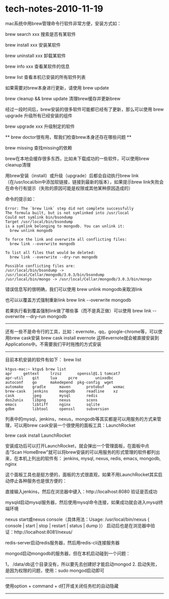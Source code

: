 # tech-notes-2010-11-19

mac系统中用brew管理命令行软件非常方便，安装方式如：

brew search xxx
搜索是否有某软件

brew install xxx
安装某软件

brew uninstall xxx
卸载某软件

brew info xxx
查看某软件的信息

brew list 
查看本机已安装的所有软件列表

如果需要对brew本身进行更新，请使用
brew update

brew cleanup && brew update
清理brew缓存并更新brew

经过一段时间后，brew安装的很多软件可能都已经有了更新，那么可以使用
brew upgrade
升级所有已经安装的组件

brew upgrade xxx
升级制定的软件

** brew doctor很有用，帮我们检查brew本身还存在哪些问题 **

brew missing
查找missing的依赖

brew在本地会缓存很多东西，比如未下载成功的一些软件，可以使用brew cleanup清理

用brew安装（install）或升级（upgrade）后都会自动执行brew link（在/usr/local/bin中添加软链接，链接到最新的版本），如果提示brew link失败会在命令行有提示（失败的原因可能是权限或其他某种原因造成的）

命令的提示如：

```
Error: The `brew link` step did not complete successfully
The formula built, but is not symlinked into /usr/local
Could not symlink bin/bsondump
Target /usr/local/bin/bsondump
is a symlink belonging to mongodb. You can unlink it:
  brew unlink mongodb

To force the link and overwrite all conflicting files:
  brew link --overwrite mongodb

To list all files that would be deleted:
  brew link --overwrite --dry-run mongodb

Possible conflicting files are:
/usr/local/bin/bsondump -> /usr/local/Cellar/mongodb/3.0.3/bin/bsondump
/usr/local/bin/mongo -> /usr/local/Cellar/mongodb/3.0.3/bin/mongo
```

错误信息写的很明确，我们可以使用
brew unlink mongodb来取消link

也可以以覆盖方式强制重新link
brew link --overwrite mongodb

若果执行看到覆盖强制link做了哪些事（而不是真正做）可以使用
brew link --overwrite --dry-run mongodb

---

还有一些不是命令行的工具，比如：evernote，qq，google-chrome等，可以使用brew cask安装
brew cask install evernote
这样evernote就会被直接安装到Applications中。不需要我们平时拖拽的方式安装

---

目前本机安装的软件有如下：
brew list

```
ktgus-mac:~ ktgu$ brew list
apr     gettext     lrzsz       openssl@1.1 tomcat7
apr-util    git     lua     pcre        unixodbc
autoconf    go      makedepend  pkg-config  wget
automake    gradle      maven       protobuf    wxmac
brew-cask   jenkins     mongodb     readline    xz
cask        jpeg        mysql       redis
dos2unix    libpng      nexus       scons
emacs       libtiff     nginx       sqlite
gdbm        libtool     openssl     subversion
```

列表中的mysql，jenkins，nexus，mongodb等其实都是可以用服务的方式来管理，可以用brew cask安装一个很使用的面板工具：LaunchRocket

brew cask install LaunchRocket

安装成功后可以打开LaunchRocket，就会弹出一个管理面板，在面板中点击“Scan HomeBrew"就可以将brew安装的可以用服务的形式管理的软件都列出来，在本机上列出的软件有：
jenkins, mysql, nexus, redis, emacs, mongodb, nginx

这个面板工具也是挺方便的，面板的方式很直观，如果不用LaunchRocket其实启动停止各种服务也是很方便的：

直接输入jenkins，然后在浏览器中键入：http://localhost:8080 验证是否成功

mysqld启动mysql服务器，然后使用mysql命令连接，如果成功就会进入mysql终端环境

nexus start或nexus console（具体用法：Usage: /usr/local/bin/nexus { console | start | stop | restart | status | dump }）
启动后也是在浏览器中验证：http://localhost:8081/nexus/

redis-server启动redis服务器，然后用redis-cli连接服务器

mongod启动mongodb的服务器，但在本机启动碰到一个问题：

1， /data/db这个目录没有，所以要先去创建好才能启动mongod
2. 启动失败，是因为权限的问题，使用：sudo mongod启动即可

---


使用option + command + d打开或关闭任务栏的自动隐藏

---






